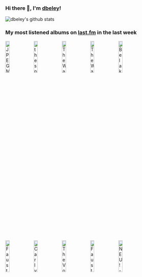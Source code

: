 ### Hi there 👋, I'm [dbeley](https://dbeley.ovh/en)!

![dbeley's github stats](https://github-readme-stats.vercel.app/api?username=dbeley)

### My most listened albums on [last.fm](https://www.last.fm/user/d_beley) in the last week

[<img src='https://lastfm.freetls.fastly.net/i/u/300x300/037b23a0412996806a14d24ff1fcf763.jpg' width='16%' height='16%' alt='JPEGMAFIA - LP!'>](https://www.last.fm/music/jpegmafia/lp%2521)&nbsp;
[<img src='https://lastfm.freetls.fastly.net/i/u/300x300/258337eef2b032ab88814d9f7eaf9cdc.jpg' width='16%' height='16%' alt='the spirit of the beehive - Hypnic Jerks'>](https://www.last.fm/music/the%2bspirit%2bof%2bthe%2bbeehive/hypnic%2bjerks)&nbsp;
[<img src='https://lastfm.freetls.fastly.net/i/u/300x300/5a511a836c30a4532418a2a21a8f6294.jpg' width='16%' height='16%' alt='The War on Drugs - A Deeper Understanding'>](https://www.last.fm/music/the%2bwar%2bon%2bdrugs/a%2bdeeper%2bunderstanding)&nbsp;
[<img src='https://lastfm.freetls.fastly.net/i/u/300x300/e38749e9fa8e4e0ece3553b248879823.png' width='16%' height='16%' alt='The War on Drugs - Lost in the Dream'>](https://www.last.fm/music/the%2bwar%2bon%2bdrugs/lost%2bin%2bthe%2bdream)&nbsp;
[<img src='https://lastfm.freetls.fastly.net/i/u/300x300/5006d0030625f57e6c1dd192ec8928cb.jpg' width='16%' height='16%' alt='Belakor - Coherence'>](https://www.last.fm/music/be%2527lakor/coherence)&nbsp;
<br>
[<img src='https://lastfm.freetls.fastly.net/i/u/300x300/432d155262b14be5cbce5be1b557fe05.png' width='16%' height='16%' alt='Faust - Faust IV'>](https://www.last.fm/music/faust/faust%2biv)&nbsp;
[<img src='https://lastfm.freetls.fastly.net/i/u/300x300/3bfd48bae63853100cd0a467bd445a76.jpg' width='16%' height='16%' alt='Carly Rae Jepsen - E•MO•TION'>](https://www.last.fm/music/carly%2brae%2bjepsen/e%25e2%2580%25a2mo%25e2%2580%25a2tion)&nbsp;
[<img src='https://lastfm.freetls.fastly.net/i/u/300x300/c09bab634deffda398be3d01b9257245.jpg' width='16%' height='16%' alt='The Voidz - Virtue'>](https://www.last.fm/music/the%2bvoidz/virtue)&nbsp;
[<img src='https://lastfm.freetls.fastly.net/i/u/300x300/2ef735404bf3b5bfae05751d80cde31e.png' width='16%' height='16%' alt='Faust - Derbe Respect, Alder'>](https://www.last.fm/music/faust/derbe%2brespect%252c%2balder)&nbsp;
[<img src='https://lastfm.freetls.fastly.net/i/u/300x300/56a0e5501f5b4d9d99c92463b0c51048.png' width='16%' height='16%' alt='NEU! - NEU!'>](https://www.last.fm/music/neu%2521/neu%2521)&nbsp;
<br>
